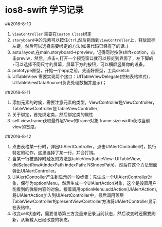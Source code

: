 # ios8-swift 学习记录

##2016-8-10
1. `ViewController` 需要在`Custom Class`绑定
2. `storyboard`中的元素可以按住`Ctrl`,然后拖动到`ViewController`上，释放鼠标左键，然后可以选择需要绑定的方法(如果代码已经有了的话。)
3. aotu layout,在main.storyboard->preview，记得同时按住shift+option，点击previw，然后，点击+,打开一个预览窗口就可以预览到界面了，左下脚的+可以选择不同尺寸的屏幕，屏幕下方的按钮，可以横屏竖屏你的设备。
4. prototype原型，开始一个app之前，先画好原型，工具sketch
5. UITableView 需要实现两个接口：UITableViewDelegate(控制表格样式)，UITableViewDataSource(负责处理数据并显示)；

##2016-8-11
1. 添加元素的时候，需要注意元素的类型，ViewController是ViewController，TableViewController是TableViewController;
2. 关于绑定，首先绑定类，然后绑定类的属性
3. self.view.frame获取最外层View的frame对象,frame.size.width获取当前view的宽度。

##2016-8-12
1. 点击表格某一行时，弹出UIAlertController，点击UIAlertController时，执行特定的动作，这里选择了某一行，并会打钩。
2. 当某一行被选择时触发的方法是tableView(tableView: UITableView, didSelectRowAtIndexPath indexPath: NSIndexPath)，然后在这个方法里面弹出UIAlertController。
3. UIAlertController产生到显示的一般步骤：先生成一个UIAlertController对象，保存为optionMenu，然后生成一个UIAlertAction对象，这个是设置用户能看到的弹层内容的对象。接着调用optionMenu.addAction(UIAlertAction),将UIAlertAction加入到UIAlertController中，最后调用顶层TableViewController的presentViewController方法将UIAlertController显示在表格中。
4. 改变cell状态时，需要借助第三方变量来记录当前状态，然后改变时还需要刷新，从新载入已经改变的状态。